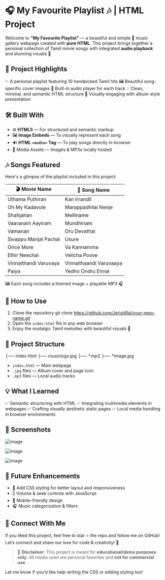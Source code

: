 
# 🎧 My Favourite Playlist 🎶 | HTML Project

Welcome to **"My Favourite Playlist"** — a beautiful and simple 🎵 music gallery webpage created with **pure HTML**. This project brings together a personal collection of Tamil movie songs with integrated **audio playback** and stunning visuals 🌟.

## 📌 Project Highlights

✨ A personal playlist featuring 10 handpicked Tamil hits
🖼️ Beautiful song-specific cover images
🎼 Built-in audio player for each track
💡 Clean, minimal, and semantic HTML structure
🎨 Visually engaging with album-style presentation


## 🛠️ Built With

* ⚙️ **HTML5** — For structured and semantic markup
* 🖼️ **Image Embeds** — To visually represent each song
* 🔊 **HTML `<audio>` Tag** — To play songs directly in-browser
* 📁 Media Assets — Images & MP3s locally hosted


## 🎶 Songs Featured

Here's a glimpse of the playlist included in this project:

| 🎬 Movie Name         | 🎵 Song Name           |
| --------------------- | ----------------------- |
| Uthama Puthiran       | Kan Irrandil            |
| Oh My Kadavule        | Marappadhilai Nenje     |
| Shahjahan             | Melliname               |
| Vaaranam Aayiram      | Mundhinam               |
| Vamanan               | Oru Devathai            |
| Sivappu Manjal Pachai | Usure                   |
| Once More             | Va Kannamma             |
| Ethir Neechal         | Velicha Poove           |
| Vinnaithandi Varuvaya | Vinnaithaandi Varuvaaya |
| Paiya                 | Yedho Ondru Ennai       |

🖼️ Each song includes a themed image + playable MP3 🎧


## 🚀 How to Use

1. Clone the repository
   git clone https://github.com/JerishRaj/your-repo-name.git 
2. Open the `index.html` file in any web browser
3. Enjoy the nostalgic Tamil melodies with beautiful visuals 💖


## 📂 Project Structure

├── index.html
├── musiclogo.jpg
├── *.mp3
├── *image.jpg

* `index.html` — Main webpage
* `.jpg` files — Album cover and page icon
* `.mp3` files — Local audio tracks


## 💡 What I Learned

✅ Semantic structuring with HTML
✅ Integrating multimedia elements in webpages
✅ Crafting visually aesthetic static pages
✅ Local media handling in browser environments


## 📸 Screenshots

![image](https://github.com/user-attachments/assets/96a37b0e-3f66-4412-a189-d4ae3dbab189)

![image](https://github.com/user-attachments/assets/748cbdb4-4a45-49b9-8d23-5aa1ccb3f6eb)

![image](https://github.com/user-attachments/assets/33b02819-88c2-486e-9136-090857f51da9)



## 🌟 Future Enhancements

* 🎨 Add CSS styling for better layout and responsiveness
* 🎚️ Volume & seek controls with JavaScript
* 📱 Mobile-friendly design
* 🎧 Music categorization & filters


## 🙌 Connect With Me

If you liked this project, feel free to star ⭐ the repo and follow me on GitHub!
Let’s connect and share our love for code & creativity! 💬



> 🔐 **Disclaimer**: This project is meant for **educational/demo purposes only**. All media used are personal favorites and **not for commercial use**.


Let me know if you'd like help writing the CSS or adding styling too!
